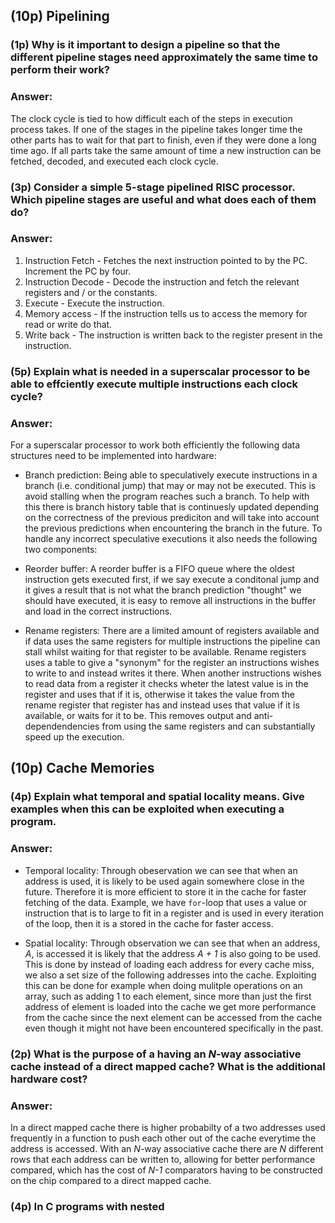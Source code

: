 ## (10p) Pipelining
### (1p) Why is it important to design a pipeline so that the different pipeline stages need approximately the same time to perform their work?
### Answer:
The clock cycle is tied to how difficult each of the steps in execution process takes. If one of the stages in the pipeline takes longer time the other parts has to wait for that part to finish, even if they were done a long time ago. If all parts take the same amount of time a new instruction can be fetched, decoded, and executed each clock cycle. 
### (3p) Consider a simple 5-stage pipelined RISC processor. Which pipeline stages are useful and what does each of them do?
### Answer:
1. Instruction Fetch - Fetches the next instruction pointed to by the PC. Increment the PC by four.
2. Instruction Decode - Decode the instruction and fetch the relevant registers and / or the constants.
3. Execute - Execute the instruction.
4. Memory access - If the instruction tells us to access the memory for read or write do that.
5. Write back - The instruction is written back to the register present in the instruction.

### (5p) Explain what is needed in a superscalar processor to be able to effciently execute multiple instructions each clock cycle?
### Answer:
For a superscalar processor to work both efficiently the following data structures need to be implemented into hardware:
+ Branch prediction: Being able to speculatively execute instructions in a branch (i.e. conditional jump) that may or may not be executed. This is avoid stalling when the program reaches such a branch. To help with this there is branch history table that is continuesly updated depending on the correctness of the previous prediciton and will take into account the previous predictions when encountering the branch in the future. To handle any incorrect speculative executions it also needs the following two components:

+ Reorder buffer:
A reorder buffer is a FIFO queue where the oldest instruction gets executed first, if we say execute a conditonal jump and it gives a result that is not what the branch prediction "thought" we should have executed, it is easy to remove all instructions in the buffer and load in the correct instructions.

+ Rename registers: There are a limited amount of registers available and if data uses the same registers for multiple instructions the pipeline can stall whilst waiting for that register to be available. Rename registers uses a table to give a "synonym" for the register an instructions wishes to write to and instead writes it there. When another instructions wishes to read data from a register it checks wheter the latest value is in the register and uses that if it is, otherwise it takes the value from the rename register that register has and instead uses that value if it is available, or waits for it to be. This removes output and anti-dependendencies from using the same registers and can substantially speed up the execution.  


## (10p) Cache Memories
### (4p) Explain what temporal and spatial locality means. Give examples when this can be exploited when executing a program.
### Answer:
+ Temporal locality:
Through obeservation we can see that when an address is used, it is likely to be used again somewhere close in the future. Therefore it is more efficient to store it in the cache for faster fetching of the data. Example, we have `for`-loop that uses a value or instruction that is to large to fit in a register and is used in every iteration of the loop, then it is a stored in the cache for faster access.

+ Spatial locality:
Through observation we can see that when an address, _A_, is accessed it is likely that the address _A + 1_ is also going to be used. This is done by instead of loading each address for every cache miss, we also a set size of the following addresses into the cache. Exploiting this can be done for example when doing mulitple operations on an array, such as adding 1 to each element, since more than just the first address of element is loaded into the cache we get more performance from the cache since the next element can be accessed from the cache even though it might not have been encountered specifically in the past.

### (2p) What is the purpose of a having an _N_-way associative cache instead of a direct mapped cache? What is the additional hardware cost?
### Answer:
In a direct mapped cache there is higher probabilty of a two addresses used frequently in a function to push each other out of the cache everytime the address is accessed. With an _N_-way associative cache there are _N_ different rows that each address can be written to, allowing for better performance compared, which has the cost of _N-1_ comparators having to be constructed on the chip compared to a direct mapped cache.

### (4p) In C programs with nested 
